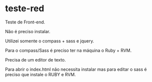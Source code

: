 # teste-red
Teste de Front-end.

Não é preciso instalar.

Utilizei somente o compass + sass e jquery.

Para o compass/Sass é preciso ter na máquina o Ruby + RVM.

Precisa de um editor de texto.

Para abrir o index.html não necessita instalar mas para editar o sass é preciso que instale o RUBY e RVM.
